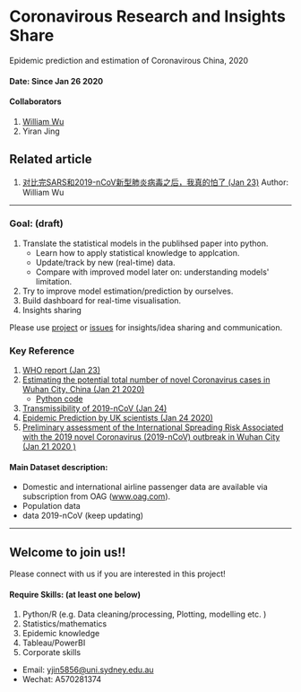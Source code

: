 # Coronavirous Research and Insights Share
Epidemic prediction and estimation of Coronavirous China, 2020

#### Date: Since Jan 26 2020

#### Collaborators
1. [William Wu](https://github.com/williamwu88)
2. Yiran Jing

## Related article 
1. [对比完SARS和2019-nCoV新型肺炎病毒之后，我真的怕了 (Jan 23)](https://mp.weixin.qq.com/s/ZF9MqDGCrs8Aq8imQImQxA) Author: William Wu

***
### Goal: (draft)
1. Translate the statistical models in the publihsed paper into python.
   - Learn how to apply statistical knowledge to applcation. 
   - Update/track by new (real-time) data. 
   - Compare with improved model later on: understanding models' limitation.
2. Try to improve model estimation/prediction by ourselves. 
3. Build dashboard for real-time visualisation. 
4. Insights sharing 

Please use [project](https://github.com/YiranJing/Coronavirus-Epidemic-2019-nCov/projects/1) or [issues](https://github.com/YiranJing/Coronavirus-Epidemic-2019-nCov/issues) for insights/idea sharing and communication. 

### Key Reference
1. [WHO report (Jan 23)](https://www.who.int/docs/default-source/coronaviruse/situation-reports/20200123-sitrep-3-2019-ncov.pdf)
2. [Estimating the potential total number of novel
Coronavirus cases in Wuhan City, China (Jan 21 2020)](https://www.imperial.ac.uk/media/imperial-college/medicine/sph/ide/gida-fellowships/2019-nCoV-outbreak-report-22-01-2020.pdf)
    - [Python code](https://github.com/YiranJing/Coronavirus-Epidemic-2019-nCov/blob/master/Estimating%20current%20cases%20in%20Wuhan.ipynb)
3. [Transmissibility of 2019-nCoV (Jan 24)](https://www.imperial.ac.uk/media/imperial-college/medicine/sph/ide/gida-fellowships/Imperial-2019-nCoV-transmissibility.pdf)
4. [Epidemic Prediction by UK scientists (Jan 24 2020)](https://www.medrxiv.org/node/71375.external-links.html)
5. [Preliminary assessment of the International Spreading
Risk Associated with the 2019 novel Coronavirus
(2019-nCoV) outbreak in Wuhan City (Jan 21 2020 )](https://www.mobs-lab.org/uploads/6/7/8/7/6787877/wuhan_novel_coronavirus_jan21.pdf)

#### Main Dataset description:
- Domestic and international airline passenger data are available via subscription from OAG (www.oag.com).
- Population data 
- data 2019-nCoV (keep updating) 

***
## Welcome to join us!!
Please connect with us if you are interested in this project! 
#### Require Skills: (at least one below)
1. Python/R (e.g. Data cleaning/processing, Plotting, modelling etc. )
2. Statistics/mathematics 
3. Epidemic knowledge
4. Tableau/PowerBI
6. Corporate skills

- Email: yjin5856@uni.sydney.edu.au
- Wechat: A570281374





